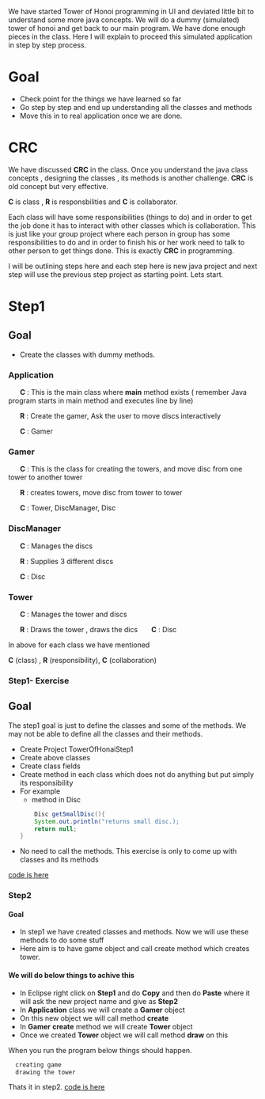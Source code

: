 We have started Tower of Honoi programming in UI and deviated little bit to understand some more java concepts. We will do a dummy (simulated) tower of honoi and get back to our main program. We have done enough pieces in the class. Here I will explain to proceed this simulated application in step by step process. 

# Goal
* Check point for the things we have learned so far
* Go step by step and end up understanding all the classes and methods
* Move this in to real application once we are done.

# CRC
We have discussed __CRC__ in the class. Once you understand the java class concepts , designing the classes , its methods is another challenge. __CRC__ is old concept but very effective.

__C__ is class , __R__ is responsbilities and __C__ is collaborator.

Each class will have some responsibilities (things to do) and in order to get the job done it has to interact with other classes which is collaboration. This is just like your group project where each person in group has some responsibilities to do and in order to finish his or her work need to talk to other person to get things done. This is exactly __CRC__ in programming.

I will be outlining steps here and each step here is new java project and next step will use the previous step project as starting point. Lets start.

# Step1
## Goal
* Create the classes with dummy methods.
### Application
  &nbsp;&nbsp;&nbsp;&nbsp;&nbsp;&nbsp;__C__ : This is the main class where __main__ method exists ( remember Java program starts in main method and executes line by line)

  &nbsp;&nbsp;&nbsp;&nbsp;&nbsp;&nbsp;__R__ : Create the gamer, Ask the user to move discs interactively

  &nbsp;&nbsp;&nbsp;&nbsp;&nbsp;&nbsp;__C__ : Gamer

### Gamer
 &nbsp;&nbsp;&nbsp;&nbsp;&nbsp;&nbsp;__C__ : This is the class for creating the towers, and move disc from one tower to another tower
 
 &nbsp;&nbsp;&nbsp;&nbsp;&nbsp;&nbsp;__R__ : creates towers, move disc from tower to tower
 
 &nbsp;&nbsp;&nbsp;&nbsp;&nbsp;&nbsp;__C__ : Tower, DiscManager, Disc

### DiscManager
&nbsp;&nbsp;&nbsp;&nbsp;&nbsp;&nbsp;__C__ : Manages the discs

&nbsp;&nbsp;&nbsp;&nbsp;&nbsp;&nbsp;__R__ : Supplies 3 different discs

&nbsp;&nbsp;&nbsp;&nbsp;&nbsp;&nbsp;__C__ : Disc

### Tower
&nbsp;&nbsp;&nbsp;&nbsp;&nbsp;&nbsp;__C__ : Manages the tower and discs

&nbsp;&nbsp;&nbsp;&nbsp;&nbsp;&nbsp;__R__ : Draws the tower , draws the dics
&nbsp;&nbsp;&nbsp;&nbsp;&nbsp;&nbsp;__C__ : Disc

In above for each class we have mentioned 

__C__ (class) , __R__ (responsibility), __C__ (collaboration)

### Step1- Exercise

## Goal
  The step1 goal is just to define the classes and some of the methods. We may not be able to define all the classes and their methods.

* Create Project TowerOfHonaiStep1
* Create above classes
* Create class fields
* Create method in each class which does not do anything but put simply its responsibility
* For example
    * method in Disc 
    ```java
        Disc getSmallDisc(){
        System.out.println("returns small disc.);
        return null;
    }
    ```
* No need to call the methods. This exercise is only to come up with classes and its methods

[code is here]()

### Step2
#### Goal
* In step1 we have created classes and methods. Now we will use these methods to do some stuff
* Here aim is to have game object and call create method which creates tower.

#### We will do below things to achive this
* In Eclipse right click on __Step1__ and do __Copy__ and then do __Paste__ where it will ask the new project name and give as __Step2__
* In __Application__ class we will create  a __Gamer__ object
* On this new object we will call method __create__
* In __Gamer__  __create__ method we will create __Tower__ object
* Once we created __Tower__ object we will call method __draw__ on this

When you run the program below things should happen.
```cmd
  creating game
  drawing the tower
```

Thats it in step2.
[code is here]()


